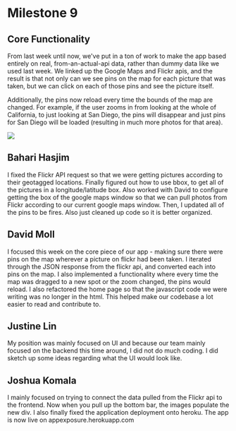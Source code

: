 
# Milestone 9



## Core Functionality
 
From last week until now, we've put in a ton of work to make the app based entirely on real, from-an-actual-api data, rather than dummy data like we used last week. We linked up the Google Maps and Flickr apis, and the result is that not only can we see pins on the map for each picture that was taken, but we can click on each of those pins and see the picture itself. 

Additionally, the pins now reload every time the bounds of the map are changed. For example, if the user zooms in from looking at the whole of California, to just looking at San Diego, the pins will disappear and just pins for San Diego will be loaded (resulting in much more photos for that area). 

![](http://i.imgur.com/4qrcrlg.png)

## Bahari Hasjim 
I fixed the Flickr API request so that we were getting pictures according to their geotagged locations. Finally figured out how to use bbox, to get all of the pictures in a longitude/latitude box. Also worked with David to configure getting the box of the google maps window so that we can pull photos from Flickr according to our current google maps window. Then, I updated all of the pins to be fires. Also just cleaned up code so it is better organized.


## David Moll
I focused this week on the core piece of our app - making sure there were pins on the map wherever a picture on flickr had been taken. I iterated through the JSON response from the flickr api, and converted each into pins on the map. I also implemented a functionality where every time the map was dragged to a new spot or the zoom changed, the pins would reload. I also refactored the home page so that the javascript code we were writing was no longer in the html. This helped make our codebase a lot easier to read and contribute to.


## Justine Lin
My position was mainly focused on UI and because our team mainly focused on the backend this time around, I did not do much coding. I did sketch up some ideas regarding what the UI would look like. 


## Joshua Komala
I mainly focused on trying to connect the data pulled from the Flickr api to the frontend. Now when you pull up the bottom bar, the images populate the new div. I also finally fixed the application deployment onto heroku. The app is now live on appexposure.herokuapp.com
